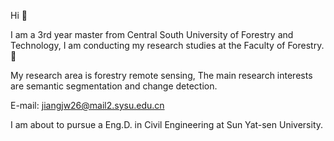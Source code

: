 Hi 👋


I am a 3rd year master from Central South University of Forestry and Technology, I am conducting my research studies at the Faculty of Forestry.🌳


My research area is forestry remote sensing, The main research interests are semantic segmentation and change detection.

E-mail: jiangjw26@mail2.sysu.edu.cn

I am about to pursue a Eng.D. in Civil Engineering at Sun Yat-sen University.

